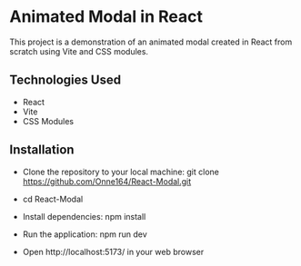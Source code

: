 # Animated Modal in React

This project is a demonstration of an animated modal created in React from scratch using Vite and CSS modules.


## Technologies Used

- React
- Vite
- CSS Modules

## Installation
- Clone the repository to your local machine:
git clone https://github.com/Onne164/React-Modal.git

- cd React-Modal

- Install dependencies:
npm install

- Run the application:
npm run dev

- Open http://localhost:5173/ in your web browser

